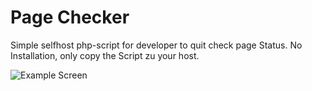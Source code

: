 # Page Checker

Simple selfhost php-script for developer to quit check page Status.
No Installation, only copy the Script zu your host.

![Example Screen](http://code.falk-m.de/git_images/checker.png)